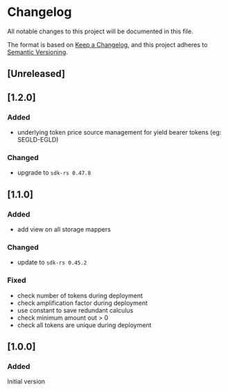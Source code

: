 # Changelog

All notable changes to this project will be documented in this file.

The format is based on [Keep a Changelog](https://keepachangelog.com/en/1.0.0/),
and this project adheres to [Semantic Versioning](https://semver.org/spec/v2.0.0.html).

## [Unreleased]

## [1.2.0]

### Added

- underlying token price source management for yield bearer tokens (eg: SEGLD-EGLD)

### Changed

- upgrade to `sdk-rs 0.47.8`

## [1.1.0]

### Added

- add view on all storage mappers

### Changed

- update to `sdk-rs 0.45.2`

### Fixed

- check number of tokens during deployment
- check amplification factor during deployment
- use constant to save redundant calculus
- check minimum amount out > 0
- check all tokens are unique during deployment

## [1.0.0]

### Added

Initial version
